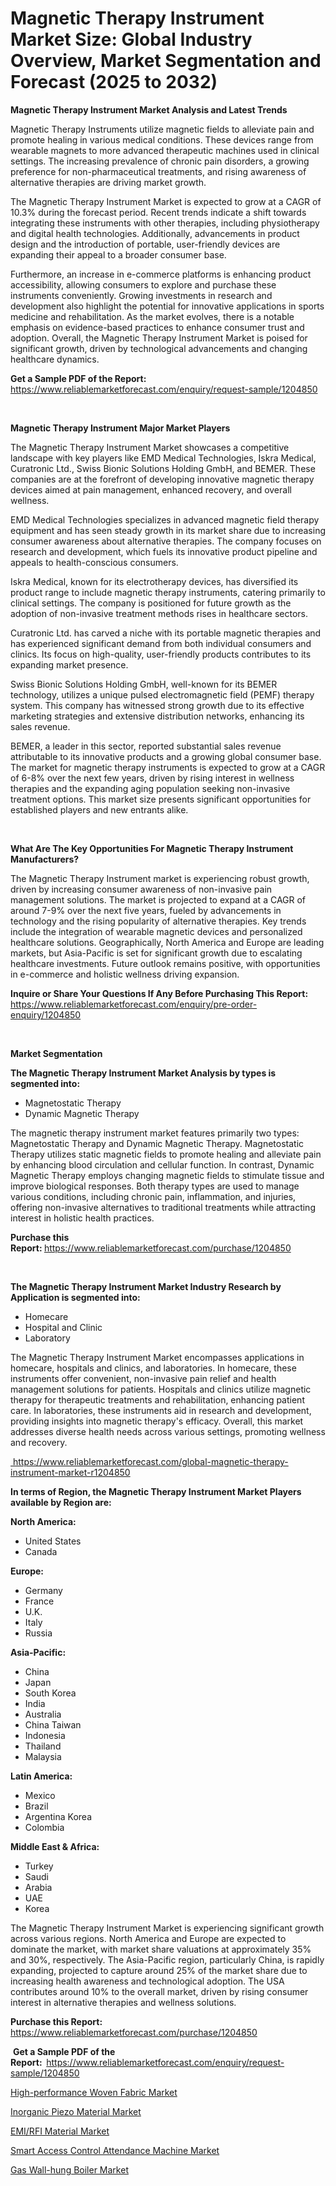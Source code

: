 <p><h1>Magnetic Therapy Instrument Market Size: Global Industry Overview, Market Segmentation and Forecast (2025 to 2032)</h1></p><p><strong>Magnetic Therapy Instrument Market Analysis and Latest Trends</strong></p>
<p><p>Magnetic Therapy Instruments utilize magnetic fields to alleviate pain and promote healing in various medical conditions. These devices range from wearable magnets to more advanced therapeutic machines used in clinical settings. The increasing prevalence of chronic pain disorders, a growing preference for non-pharmaceutical treatments, and rising awareness of alternative therapies are driving market growth. </p><p>The Magnetic Therapy Instrument Market is expected to grow at a CAGR of 10.3% during the forecast period. Recent trends indicate a shift towards integrating these instruments with other therapies, including physiotherapy and digital health technologies. Additionally, advancements in product design and the introduction of portable, user-friendly devices are expanding their appeal to a broader consumer base. </p><p>Furthermore, an increase in e-commerce platforms is enhancing product accessibility, allowing consumers to explore and purchase these instruments conveniently. Growing investments in research and development also highlight the potential for innovative applications in sports medicine and rehabilitation. As the market evolves, there is a notable emphasis on evidence-based practices to enhance consumer trust and adoption. Overall, the Magnetic Therapy Instrument Market is poised for significant growth, driven by technological advancements and changing healthcare dynamics.</p></p>
<p><strong>Get a Sample PDF of the Report:&nbsp;</strong> <a href="https://www.reliablemarketforecast.com/enquiry/request-sample/1204850?utm_campaign=1134&utm_medium=2&utm_source=Github&utm_content=ia&utm_term=26032025&utm_id=magnetic-therapy-instrument">https://www.reliablemarketforecast.com/enquiry/request-sample/1204850</a></p>
<p>&nbsp;</p>
<p><strong>Magnetic Therapy Instrument Major Market Players</strong></p>
<p><p>The Magnetic Therapy Instrument Market showcases a competitive landscape with key players like EMD Medical Technologies, Iskra Medical, Curatronic Ltd., Swiss Bionic Solutions Holding GmbH, and BEMER. These companies are at the forefront of developing innovative magnetic therapy devices aimed at pain management, enhanced recovery, and overall wellness.</p><p>EMD Medical Technologies specializes in advanced magnetic field therapy equipment and has seen steady growth in its market share due to increasing consumer awareness about alternative therapies. The company focuses on research and development, which fuels its innovative product pipeline and appeals to health-conscious consumers.</p><p>Iskra Medical, known for its electrotherapy devices, has diversified its product range to include magnetic therapy instruments, catering primarily to clinical settings. The company is positioned for future growth as the adoption of non-invasive treatment methods rises in healthcare sectors.</p><p>Curatronic Ltd. has carved a niche with its portable magnetic therapies and has experienced significant demand from both individual consumers and clinics. Its focus on high-quality, user-friendly products contributes to its expanding market presence.</p><p>Swiss Bionic Solutions Holding GmbH, well-known for its BEMER technology, utilizes a unique pulsed electromagnetic field (PEMF) therapy system. This company has witnessed strong growth due to its effective marketing strategies and extensive distribution networks, enhancing its sales revenue.</p><p>BEMER, a leader in this sector, reported substantial sales revenue attributable to its innovative products and a growing global consumer base. The market for magnetic therapy instruments is expected to grow at a CAGR of 6-8% over the next few years, driven by rising interest in wellness therapies and the expanding aging population seeking non-invasive treatment options. This market size presents significant opportunities for established players and new entrants alike.</p></p>
<p>&nbsp;</p>
<p><strong>What Are The Key Opportunities For Magnetic Therapy Instrument Manufacturers?</strong></p>
<p><p>The Magnetic Therapy Instrument market is experiencing robust growth, driven by increasing consumer awareness of non-invasive pain management solutions. The market is projected to expand at a CAGR of around 7-9% over the next five years, fueled by advancements in technology and the rising popularity of alternative therapies. Key trends include the integration of wearable magnetic devices and personalized healthcare solutions. Geographically, North America and Europe are leading markets, but Asia-Pacific is set for significant growth due to escalating healthcare investments. Future outlook remains positive, with opportunities in e-commerce and holistic wellness driving expansion.</p></p>
<p><strong>Inquire or Share Your Questions If Any Before Purchasing This Report:</strong> <a href="https://www.reliablemarketforecast.com/enquiry/pre-order-enquiry/1204850?utm_campaign=1134&utm_medium=2&utm_source=Github&utm_content=ia&utm_term=26032025&utm_id=magnetic-therapy-instrument">https://www.reliablemarketforecast.com/enquiry/pre-order-enquiry/1204850</a></p>
<p>&nbsp;</p>
<p><strong>Market Segmentation</strong></p>
<p><strong>The Magnetic Therapy Instrument Market Analysis by types is segmented into:</strong></p>
<p><ul><li>Magnetostatic Therapy</li><li>Dynamic Magnetic Therapy</li></ul></p>
<p><p>The magnetic therapy instrument market features primarily two types: Magnetostatic Therapy and Dynamic Magnetic Therapy. Magnetostatic Therapy utilizes static magnetic fields to promote healing and alleviate pain by enhancing blood circulation and cellular function. In contrast, Dynamic Magnetic Therapy employs changing magnetic fields to stimulate tissue and improve biological responses. Both therapy types are used to manage various conditions, including chronic pain, inflammation, and injuries, offering non-invasive alternatives to traditional treatments while attracting interest in holistic health practices.</p></p>
<p><strong>Purchase this Report:&nbsp;</strong><a href="https://www.reliablemarketforecast.com/purchase/1204850?utm_campaign=1134&utm_medium=2&utm_source=Github&utm_content=ia&utm_term=26032025&utm_id=magnetic-therapy-instrument">https://www.reliablemarketforecast.com/purchase/1204850</a></p>
<p>&nbsp;</p>
<p><strong>The Magnetic Therapy Instrument Market Industry Research by Application is segmented into:</strong></p>
<p><ul><li>Homecare</li><li>Hospital and Clinic</li><li>Laboratory</li></ul></p>
<p><p>The Magnetic Therapy Instrument Market encompasses applications in homecare, hospitals and clinics, and laboratories. In homecare, these instruments offer convenient, non-invasive pain relief and health management solutions for patients. Hospitals and clinics utilize magnetic therapy for therapeutic treatments and rehabilitation, enhancing patient care. In laboratories, these instruments aid in research and development, providing insights into magnetic therapy's efficacy. Overall, this market addresses diverse health needs across various settings, promoting wellness and recovery.</p></p>
<p><a href="https://www.reliablemarketforecast.com/global-magnetic-therapy-instrument-market-r1204850?utm_campaign=1134&utm_medium=2&utm_source=Github&utm_content=ia&utm_term=26032025&utm_id=magnetic-therapy-instrument">&nbsp;https://www.reliablemarketforecast.com/global-magnetic-therapy-instrument-market-r1204850</a></p>
<p><strong>In terms of Region, the Magnetic Therapy Instrument Market Players available by Region are:</strong></p>
<p>
    <p> <strong> North America: </strong>
        <ul>
            <li>United States</li>
            <li>Canada</li>
        </ul>
        </p> 
    <p> <strong> Europe: </strong>
        <ul>
            <li>Germany</li>
            <li>France</li>
            <li>U.K.</li>
            <li>Italy</li>
            <li>Russia</li>
        </ul>
        </p> 
    <p> <strong> Asia-Pacific: </strong>
        <ul>
            <li>China</li>
            <li>Japan</li>
            <li>South Korea</li>
            <li>India</li>
            <li>Australia</li>
            <li>China Taiwan</li>
            <li>Indonesia</li>
            <li>Thailand</li>
            <li>Malaysia</li>
        </ul>
        </p> 
    <p> <strong> Latin America: </strong>
        <ul>
            <li>Mexico</li>
            <li>Brazil</li>
            <li>Argentina Korea</li>
            <li>Colombia</li>
        </ul>
        </p> 
    <p> <strong> Middle East & Africa: </strong>
        <ul>
            <li>Turkey</li>
            <li>Saudi</li>
            <li>Arabia</li>
            <li>UAE</li>
            <li>Korea</li>
        </ul>
    </p>
    </p>
<p><p>The Magnetic Therapy Instrument Market is experiencing significant growth across various regions. North America and Europe are expected to dominate the market, with market share valuations at approximately 35% and 30%, respectively. The Asia-Pacific region, particularly China, is rapidly expanding, projected to capture around 25% of the market share due to increasing health awareness and technological adoption. The USA contributes around 10% to the overall market, driven by rising consumer interest in alternative therapies and wellness solutions.</p></p>
<p><strong>Purchase this Report: </strong><a href="https://www.reliablemarketforecast.com/purchase/1204850?utm_campaign=1134&utm_medium=2&utm_source=Github&utm_content=ia&utm_term=26032025&utm_id=magnetic-therapy-instrument">https://www.reliablemarketforecast.com/purchase/1204850</a></p>
<p>&nbsp;<strong>Get a Sample PDF of the Report:&nbsp;&nbsp;</strong><a href="https://www.reliablemarketforecast.com/enquiry/request-sample/1204850?utm_campaign=1134&utm_medium=2&utm_source=Github&utm_content=ia&utm_term=26032025&utm_id=magnetic-therapy-instrument">https://www.reliablemarketforecast.com/enquiry/request-sample/1204850</a></p>
<p><strong></strong></p>
<p><p><a href="https://github.com/zemonarutaep/Market-Research-Report-List-1/blob/main/high-performance-woven-fabric-market.md?utm_campaign=1134&utm_medium=2&utm_source=Github&utm_content=ia&utm_term=26032025&utm_id=magnetic-therapy-instrument">High-performance Woven Fabric Market</a></p><p><a href="https://github.com/hoganemken50/Market-Research-Report-List-1/blob/main/inorganic-piezo-material-market.md?utm_campaign=1134&utm_medium=2&utm_source=Github&utm_content=ia&utm_term=26032025&utm_id=magnetic-therapy-instrument">Inorganic Piezo Material Market</a></p><p><a href="https://github.com/donnypolan/Market-Research-Report-List-1/blob/main/emirfi-material-market.md?utm_campaign=1134&utm_medium=2&utm_source=Github&utm_content=ia&utm_term=26032025&utm_id=magnetic-therapy-instrument">EMI/RFI Material Market</a></p><p><a href="https://github.com/kuziaaring40/Market-Research-Report-List-1/blob/main/smart-access-control-attendance-machine-market.md?utm_campaign=1134&utm_medium=2&utm_source=Github&utm_content=ia&utm_term=26032025&utm_id=magnetic-therapy-instrument">Smart Access Control Attendance Machine Market</a></p><p><a href="https://github.com/ujanoandryvw/Market-Research-Report-List-1/blob/main/gas-wall-hung-boiler-market.md?utm_campaign=1134&utm_medium=2&utm_source=Github&utm_content=ia&utm_term=26032025&utm_id=magnetic-therapy-instrument">Gas Wall-hung Boiler Market</a></p></p>